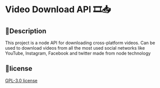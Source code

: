 # Video Download API 🎞️📥


## 📕Description
This project is a node API for downloading cross-platform videos. Can be used to download videos from all the most used social networks like YouTube, Instagram, Facebook and twitter made from node technology


## 📃license 
[GPL-3.0 license](LICENSE)